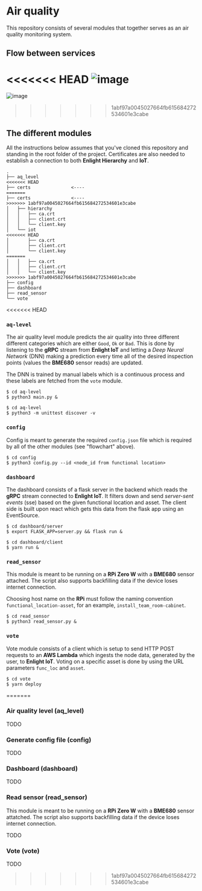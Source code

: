 # Air quality
This repository consists of several modules that together serves as an air quality monitoring system.

## Flow between services
<<<<<<< HEAD
![image](https://user-images.githubusercontent.com/16987380/43758634-0a058560-9a1d-11e8-8c8e-7110207c8e62.png)
=======
![image](https://user-images.githubusercontent.com/16987380/43726032-5ef469e4-999e-11e8-8fa6-f6cd60a8c34a.png)
>>>>>>> 1abf97a0045027664fb615684272534601e3cabe

## The different modules
All the instructions below assumes that you've cloned this repository and standing in the root folder of the project. Certificates are also needed to establish a connection to both **Enlight Hierarchy** and **IoT**.

```
.
├── aq_level
<<<<<<< HEAD
├── certs               <----
=======
├── certs               <---- 
>>>>>>> 1abf97a0045027664fb615684272534601e3cabe
│   ├── hierarchy
│   │   ├── ca.crt
│   │   ├── client.crt
│   │   └── client.key
│   └── iot
<<<<<<< HEAD
│       ├── ca.crt
│       ├── client.crt
│       └── client.key
=======
│   │   ├── ca.crt
│   │   ├── client.crt
│   │   └── client.key
>>>>>>> 1abf97a0045027664fb615684272534601e3cabe
├── config
├── dashboard
├── read_sensor
└── vote
```
<<<<<<< HEAD
### `aq-level`
The air quality level module predicts the air quality into three different different categories which are either `Good`, `Ok` or `Bad`. This is done by listening to the **gRPC** stream from **Enlight IoT** and letting a *Deep Neural Network* (DNN) making a prediction every time all of the desired inspection points (values the **BME680** sensor reads) are updated.

The DNN is trained by manual labels which is a continuous process and these labels are fetched from the `vote` module.
```
$ cd aq-level
$ python3 main.py &
```
```
$ cd aq-level
$ python3 -m unittest discover -v
```
### `config`
Config is meant to generate the required `config.json` file which is required by all of the other modules (see "flowchart" above).
```
$ cd config
$ python3 config.py --id <node_id from functional location>
```
### `dashboard`
The dashboard consists of a flask server in the backend which reads the **gRPC** stream connected to **Enlight IoT**. It filters down and send *server-sent events* (sse) based on the given functional location and asset. The client side is built upon react which gets this data from the flask app using an EventSource.
```
$ cd dashboard/server
$ export FLASK_APP=server.py && flask run &
```
```
$ cd dashboard/client
$ yarn run &
```
### `read_sensor`
This module is meant to be running on a **RPi Zero W** with a **BME680** sensor attached. The script also supports backfilling data if the device loses internet connection.

Choosing host name on the **RPi** must follow the naming convention `functional_location-asset`, for an example, `install_team_room-cabinet`.
```
$ cd read_sensor
$ python3 read_sensor.py &
```
### `vote`
Vote module consists of a client which is setup to send HTTP POST requests to an **AWS Lambda** which ingests the node data, generated by the user, to **Enlight IoT**. Voting on a specific asset is done by using the URL parameters `func_loc` and `asset`.
```
$ cd vote
$ yarn deploy
```
=======
### Air quality level (aq_level)
TODO
### Generate config file (config)
TODO
### Dashboard (dashboard)
TODO
### Read sensor (read_sensor)
This module is meant to be running on a **RPi Zero W** with a **BME680** sensor attatched. The script also supports backfilling data if the device loses internet connection.

TODO
### Vote (vote)
TODO

>>>>>>> 1abf97a0045027664fb615684272534601e3cabe
